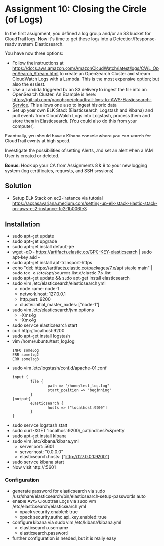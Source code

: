 # Assignment 10: Closing the Circle (of Logs)

In the first assignment, you defined a log group and/or an S3 bucket for CloudTrail logs. Now it's time to get these logs into a Detection/Response-ready system, Elasticsearch.

You have now three options:
- Follow the instructions at https://docs.aws.amazon.com/AmazonCloudWatch/latest/logs/CWL_OpenSearch_Stream.html to create an OpenSearch Cluster and stream CloudWatch Logs with a Lambda. This is the most expensive option; but also the easiest.
- Use a Lambda triggered by an S3 delivery to ingest the file into an OpenSearch Cluster. An Example is here: https://github.com/pacohope/cloudtrail-logs-to-AWS-Elasticsearch-Service. This allows one also to ingest historic data
- Set up your own ELK Stack (Elasticsearch, Logstash and Kibana) and pull events from CloudWatch Logs into Logstash, process them and store them in Elasticsearch. (You could also do this from your computer).

Eventually, you should have a Kibana console where you can search for CloudTrail events at high speed.

Investigate the possibilities of setting Alerts, and set an alert when a IAM User is created or deleted.

**Bonus**: Hook up your CA from Assignments 8 & 9 to your new logging system (log certificates, requests, and SSH sessions)

## Solution
- Setup ELK Stack on ec2-instance via tutorial https://acpasavarjana.medium.com/setting-up-elk-stack-elastic-stack-on-aws-ec2-instance-fc2e1b006fe3

## Installation
- sudo apt-get update
- sudo apt-get upgrade
- sudo apt-get install default-jre
- wget -qO - https://artifacts.elastic.co/GPG-KEY-elasticsearch | sudo apt-key add -
- sudo apt-get install apt-transport-https
- echo "deb https://artifacts.elastic.co/packages/7.x/apt stable main" | sudo tee -a /etc/apt/sources.list.d/elastic-7.x.list
- sudo apt-get update && sudo apt-get install elasticsearch
- sudo vim /etc/elasticsearch/elasticsearch.yml
    - node.name: node-1
    - network.host: 127.0.0.1
    - http.port: 9200
    - cluster.initial_master_nodes: ["node-1"]
- sudo vim /etc/elasticsearch/jvm.options
    - -Xms4g 
    - -Xmx4g
- sudo service elasticsearch start
- curl http://localhost:9200
- sudo apt-get install logstash
- vim /home/ubuntu/test_log.log
    ```
    INFO somelog
    ERR somelog2
    ERR somelog3
    ```
- sudo vim /etc/logstash/conf.d/apache-01.conf
    ```
    input {
            file {
                    path => "/home/test_log.log"
                    start_position => "beginning"
            }
    }output{
            elasticsearch {
                    hosts => ["localhost:9200"]
            }
    }
    ```
- sudo service logstash start
- sudo curl -XGET 'localhost:9200/_cat/indices?v&pretty'
- sudo apt-get install kibana
- sudo vim /etc/kibana/kibana.yml
    - server.port: 5601
    - server.host: "0.0.0.0"
    - elasticsearch.hosts: ["http://127.0.0.1:9200"]
- sudo service kibana start
- Now visit http://<ec2-instance-ip>:5601

### Configuration
- generate password for elasticsearch via sudo /usr/share/elasticsearch/bin/elasticsearch-setup-passwords auto
- enable AWS Cloudtrail Logs via sudo vim /etc/elasticsearch/elasticsearch.yml
    - xpack.security.enabled: true
    - xpack.security.authc.api_key.enabled: true
- configure kibana via sudo vim /etc/kibana/kibana.yml
    - elasticsearch.username
    - elasticsearch.password
- further configuration is needed, but it is really easy